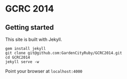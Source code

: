 GCRC 2014
===========

## Getting started

This site is built with Jekyll.

    gem install jekyll
    git clone git@github.com:GardenCityRuby/GCRC2014.git
    cd GCRC2014
    jekyll serve -w
    
Point your browser at `localhost:4000`
